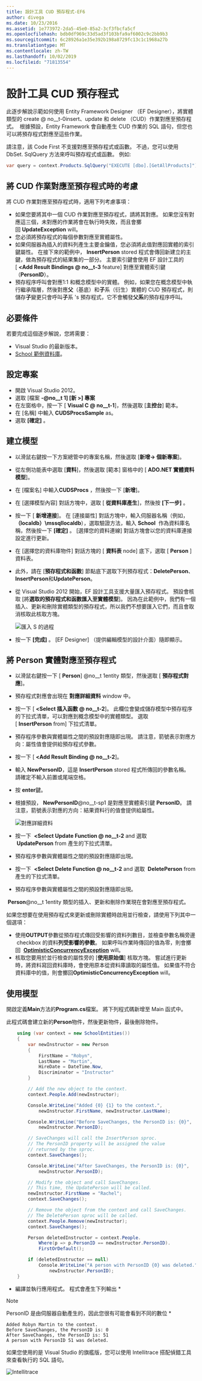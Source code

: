 ```yaml
---
title: 設計工具 CUD 預存程式-EF6
author: divega
ms.date: 10/23/2016
ms.assetid: 1e773972-2da5-45e0-85a2-3cf3fbcfa5cf
ms.openlocfilehash: bdb0df969c33d5ad3f103bfa9af6002c9c2bb9b3
ms.sourcegitcommit: 6c28926a1e35e392b198a8729fc13c1c1968a27b
ms.translationtype: MT
ms.contentlocale: zh-TW
ms.lasthandoff: 10/02/2019
ms.locfileid: "71813554"
---
```

# <a name="designer-cud-stored-procedures"></a>設計工具 CUD 預存程式

此逐步解說示範如何使用 Entity Framework Designer （EF Designer），將實體類型的 create @ no__t-0insert、update 和 delete （CUD）作業對應至預存程式。  根據預設，Entity Framework 會自動產生 CUD 作業的 SQL 語句，但您也可以將預存程式對應至這些作業。  

請注意，該 Code First 不支援對應至預存程式或函數。 不過，您可以使用 DbSet. SqlQuery 方法來呼叫預存程式或函數。 例如:

``` csharp
var query = context.Products.SqlQuery("EXECUTE [dbo].[GetAllProducts]");
```

## <a name="considerations-when-mapping-the-cud-operations-to-stored-procedures"></a>將 CUD 作業對應至預存程式時的考慮

將 CUD 作業對應至預存程式時，適用下列考慮事項：

- 如果您要將其中一個 CUD 作業對應至預存程式，請將其對應。 如果您沒有對應這三個，未對應的作業將會在執行時失敗，而且會擲回 **UpdateException** will。
- 您必須將預存程式的每個參數對應至實體屬性。
- 如果伺服器為插入的資料列產生主要金鑰值，您必須將此值對應回實體的索引鍵屬性。 在接下來的範例中， **InsertPerson** stored 程式會傳回新建立的主鍵，做為預存程式的結果集的一部分。 主要索引鍵會使用 EF 設計工具的 [ **&lt;Add Result Bindings @ no__t-3** feature] 對應至實體索引鍵（**PersonID**）。
- 預存程序呼叫會對應1:1 和概念模型中的實體。 例如，如果您在概念模型中執行繼承階層，然後對應**父**（基底）和**子**系（衍生）實體的 CUD 預存程式，則儲存**子**變更只會呼叫**子**系 's 預存程式，它不會觸發**父系**的預存程序呼叫。

## <a name="prerequisites"></a>必要條件

若要完成這個逐步解說，您將需要：

- Visual Studio 的最新版本。
- [School 範例資料庫](~/ef6/resources/school-database.md)。

## <a name="set-up-the-project"></a>設定專案

- 開啟 Visual Studio 2012。
- 選取 [檔案 **-@no__t 1] [新 &gt;] 專案**
- 在左窗格中，按一下 [ **Visual C @ no__t-1**]，然後選取 [**主控台**] 範本。
- 在 [名稱] 中輸入 **CUDSProcsSample** as。
- 選取 **[確定]** 。

## <a name="create-a-model"></a>建立模型

- 以滑鼠右鍵按一下方案總管中的專案名稱，然後選取 [**新增-&gt; 個新專案**]。
- 從左側功能表中選取 [**資料**]，然後選取 [範本] 窗格中的 [ **ADO.NET 實體資料模型**]。
- 在 [檔案名] 中輸入**CUDSProcs** ，然後按一下 [**新增**]。
- 在 [選擇模型內容] 對話方塊中，選取 [ **從資料庫產生**]，然後按 **[下一步]** 。
- 按一下 [ **新增連接**]。 在 [連接屬性] 對話方塊中，輸入伺服器名稱（例如， **（localdb）\\mssqllocaldb**），選取驗證方法，輸入 **School**  作為資料庫名稱，然後按一下 **[確定]** 。
    [選擇您的資料連線] 對話方塊會以您的資料庫連接設定進行更新。
- 在 [選擇您的資料庫物件] 對話方塊的 [ **資料表** node] 底下，選取 [ **Person** ] 資料表。
- 此外，請在 [**預存程式和函數**] 節點底下選取下列預存程式：**DeletePerson**、 **InsertPerson**和**UpdatePerson**。
- 從 Visual Studio 2012 開始，EF 設計工具支援大量匯入預存程式。 預設會核取 [將**選取的預存程式和函數匯入至實體模型**]。 因為在此範例中，我們有一個插入、更新和刪除實體類型的預存程式，所以我們不想要匯入它們，而且會取消核取此核取方塊。

    ![匯入 S 的過程](~/ef6/media/importsprocs.jpg)

- 按一下 **[完成]** 。
    [EF Designer] （提供編輯模型的設計介面）隨即顯示。

## <a name="map-the-person-entity-to-stored-procedures"></a>將 Person 實體對應至預存程式

- 以滑鼠右鍵按一下 [ **Person**] @no__t 1entity 類型，然後選取 [ **預存程式對應**]。
- 預存程式對應會出現在 **對應詳細資料** window 中。
- 按一下 [ **&lt;Select 插入函數 @ no__t-2**]。
    此欄位會變成儲存模型中預存程序的下拉式清單，可以對應到概念模型中的實體類型。
    選取 [ **InsertPerson** from] 下拉式清單。
- 預存程序參數與實體屬性之間的預設對應隨即出現。 請注意，箭號表示對應方向：屬性值會提供給預存程式參數。
- 按一下 [ **&lt;Add Result Binding @ no__t-2**]。
- 輸入 **NewPersonID**，這是 **InsertPerson** stored 程式所傳回的參數名稱。 請確定不輸入前置或尾端空格。
- 按 **enter**鍵。
- 根據預設， **NewPersonID**@no__t-sp1 是對應至實體索引鍵 **PersonID**。 請注意，箭號表示對應的方向：結果資料行的值會提供給屬性。

    ![對應詳細資料](~/ef6/media/mappingdetails.png)

- 按一下  **&lt;Select Update Function @ no__t-2** and 選取  **UpdatePerson** from 產生的下拉式清單。
- 預存程序參數與實體屬性之間的預設對應隨即出現。
- 按一下  **&lt;Select Delete Function @ no__t-2** and 選取  **DeletePerson** from 產生的下拉式清單。
- 預存程序參數與實體屬性之間的預設對應隨即出現。

 **Person**@no__t 1entity 類型的插入、更新和刪除作業現在會對應至預存程式。

如果您想要在使用預存程式來更新或刪除實體時啟用並行檢查，請使用下列其中一個選項：

- 使用**OUTPUT**參數從預存程式傳回受影響的資料列數目，並檢查參數名稱旁邊  checkbox 的資料**列受影響的參數**。 如果呼叫作業時傳回的值為零，則會擲回  [**OptimisticConcurrencyException**](https://msdn.microsoft.com/library/system.data.optimisticconcurrencyexception.aspx) will。
- 核取您要用於並行檢查的屬性旁的 [**使用原始值**] 核取方塊。 嘗試進行更新時，將資料寫回資料庫時，會使用原本從資料庫讀取的屬性值。 如果值不符合資料庫中的值，則會擲回**OptimisticConcurrencyException** will。

## <a name="use-the-model"></a>使用模型

開啟定義**Main**方法的**Program.cs**檔案。 將下列程式碼新增至 Main 函式中。

此程式碼會建立新的**Person**物件，然後更新物件，最後刪除物件。

``` csharp
    using (var context = new SchoolEntities())
    {
        var newInstructor = new Person
        {
            FirstName = "Robyn",
            LastName = "Martin",
            HireDate = DateTime.Now,
            Discriminator = "Instructor"
        }

        // Add the new object to the context.
        context.People.Add(newInstructor);

        Console.WriteLine("Added {0} {1} to the context.",
            newInstructor.FirstName, newInstructor.LastName);

        Console.WriteLine("Before SaveChanges, the PersonID is: {0}",
            newInstructor.PersonID);

        // SaveChanges will call the InsertPerson sproc.  
        // The PersonID property will be assigned the value
        // returned by the sproc.
        context.SaveChanges();

        Console.WriteLine("After SaveChanges, the PersonID is: {0}",
            newInstructor.PersonID);

        // Modify the object and call SaveChanges.
        // This time, the UpdatePerson will be called.
        newInstructor.FirstName = "Rachel";
        context.SaveChanges();

        // Remove the object from the context and call SaveChanges.
        // The DeletePerson sproc will be called.
        context.People.Remove(newInstructor);
        context.SaveChanges();

        Person deletedInstructor = context.People.
            Where(p => p.PersonID == newInstructor.PersonID).
            FirstOrDefault();

        if (deletedInstructor == null)
            Console.WriteLine("A person with PersonID {0} was deleted.",
                newInstructor.PersonID);
    }
```

- 編譯並執行應用程式。 程式會產生下列輸出 *

> [!NOTE]
> PersonID 是由伺服器自動產生的，因此您很有可能會看到不同的數位 *

``` Output
Added Robyn Martin to the context.
Before SaveChanges, the PersonID is: 0
After SaveChanges, the PersonID is: 51
A person with PersonID 51 was deleted.
```

如果您使用的是 Visual Studio 的旗艦版，您可以使用 Intellitrace 搭配偵錯工具來查看執行的 SQL 語句。

![Intellitrace](~/ef6/media/intellitrace.png)
